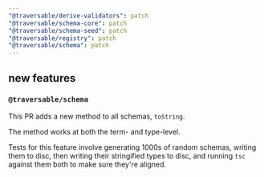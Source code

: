 ```yaml
---
"@traversable/derive-validators": patch
"@traversable/schema-core": patch
"@traversable/schema-seed": patch
"@traversable/registry": patch
"@traversable/schema": patch
---
```


## new features

### `@traversable/schema`

This PR adds a new method to all schemas, `toString`.

The method works at both the term- and type-level. 

Tests for this feature involve generating 1000s of random schemas,
writing them to disc, then writing their stringified types to disc, and
running `tsc` against them both to make sure they're aligned.
